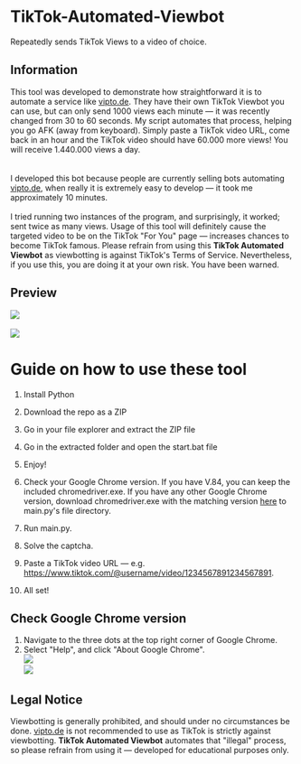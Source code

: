 # TikTok-Automated-Viewbot 
Repeatedly sends TikTok Views to a video of choice. 
  
## Information
This tool was developed to demonstrate how straightforward it is to automate a service like [vipto.de](https://vipto.de/). They have their own TikTok Viewbot you can use, but can only send 1000 views each minute — it was recently changed from 30 to 60 seconds. My script automates that process, helping you go AFK (away from keyboard). Simply paste a TikTok video URL, come back in an hour and the TikTok video should have 60.000 more views! You will receive 1.440.000 views a day.<br><br>  
I developed this bot because people are currently selling bots automating [vipto.de](https://vipto.de/), when really it is extremely easy to develop — it took me approximately 10 minutes.<br><br> 
I tried running two instances of the program, and surprisingly, it worked; sent twice as many views. Usage of this tool will definitely cause the targeted video to be on the TikTok "For You" page — increases chances to become TikTok famous. Please refrain from using this **TikTok Automated Viewbot** as viewbotting is against TikTok's Terms of Service. Nevertheless, if you use this, you are doing it at your own risk. You have been warned.
 
## Preview 
![](https://i.imgur.com/BQdDgDs.png)<br>  
![](https://i.imgur.com/uNN4beu.png) 
  
# Guide on how to use these tool
 
1. Install Python  

2. Download the repo as a ZIP

3. Go in your file explorer and extract the ZIP file 
 
4. Go in the extracted folder and open the start.bat file  
   
5. Enjoy! 
  
1. Check your Google Chrome version. If you have V.84, you can keep the included chromedriver.exe. If you have any other Google Chrome version, download chromedriver.exe with the matching version [here](https://chromedriver.chromium.org/downloads) to main.py's file directory.  
2. Run main.py.   
3. Solve the captcha.  
4. Paste a TikTok video URL — e.g. https://www.tiktok.com/@username/video/1234567891234567891.  
5. All set!
  
## Check Google Chrome version  
1. Navigate to the three dots at the top right corner of Google Chrome.
2. Select "Help", and click "About Google Chrome".<br> 
![](https://i.imgur.com/PiL1MEy.png)<br> 
![](https://i.imgur.com/aluXidt.png) 

## Legal Notice 
Viewbotting is generally prohibited, and should under no circumstances be done. [vipto.de](https://vipto.de/) is not recommended to use as TikTok is strictly against viewbotting. **TikTok Automated Viewbot** automates that "illegal" process, so please refrain from using it — developed for educational purposes only. 
